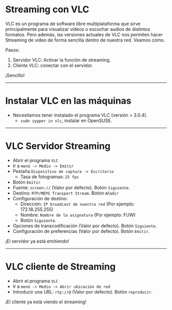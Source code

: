 

# Streaming con VLC

VLC es un programa de software libre multiplataforma que sirve principalmente
para visualizar vídeos o escuchar audios de distintos formatos. Pero además,
las versiones actuales de VLC nos permiten hacer Streaming de vídeo de forma
sencilla dentro de nuestra red. Veamos cómo.

Pasos:
1. Servidor VLC: Activar la función de streaming.
2. Cliente VLC: conectar con el servidor.

¡Sencillo!

---

# Instalar VLC en las máquinas

* Necesitamos tener instalado el programa VLC (versión > 3.0.4).
    * `sudo zypper in vlc`, instalar en OpenSUSE.

---

# VLC Servidor Streaming

* Abrir el programa `VLC`
* Ir a `menú -> Medio -> Emitir`
* Pestaña `Dispositivo de captura -> Escritorio`
    * Tasa de fotogramas: `25 fps`
* Botón `Emitir`
* Fuente: `screen://` (Valor por defecto). Botón `Siguiente`.
* Destino: `RTP/MEPG Transport Stream`. Botón `Añadir`
* Configuración de destino:
    * Dirección: `IP broadcast de nuestra red` (Por ejemplo: 172.18.255.255)
    * Nombre: `Nombre de la asignatura` (Por ejemplo: FUW)
    * Botón `Siguiente`.
* Opciones de transcodificación (Valor por defecto). Botón `Siguiente`.
* Configuración de preferencias (Valor por defecto). Botón `Emitir`.

¡El servidor ya está emitiendo!

---

# VLC cliente de Streaming

* Abrir el programa `VLC`
* Ir a `menú -> Medio -> Abrir ubicación de red`
* Introducir una URL: `rtp://@` (Valor por defecto). Botón `reproducir`.

¡El cliente ya está viendo el streaming!
